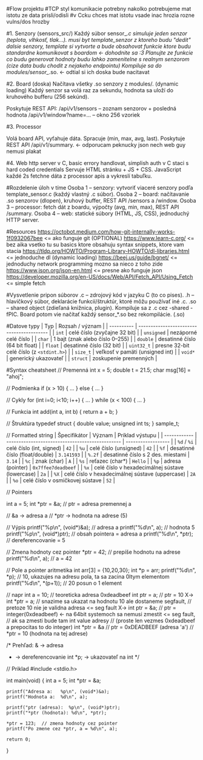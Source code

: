 #Flow projektu
#TCP styl komunikacie potrebny nakolko potrebujeme mat istotu ze data prisli/odisli
#v Ccku chces mat istotu vsade inac hrozia rozne vulns/dos hrozby

#1. Senzory (sensors_src/)
Každý súbor sensor_*.c simuluje jeden senzor (teplota, vlhkosť, tlak...).
musi byt template_senzor z ktoreho budu "dedit" dalsie senzory,
template si vytvorte a bude obsahovat funkcie ktore budu
standardne komunikovat s boardom <- dohodnite sa :3
Planujte ze funkcie co budu generovat hodnoty budu lahko zamenitelne
s realnym senzorom (cize data budu chodit z nejakeho endpointu)
Kompiluje sa do modules/sensor_*.so. <- odtial si ich doska bude nacitavat

#2. Board (doska)
Načítava všetky .so senzory z modules/. (dynamic loading)
Každý senzor sa volá raz za sekundu, hodnota sa uloží do kruhového bufferu (256 sekúnd).

Poskytuje REST API:
/api/v1/sensors – zoznam senzorov + posledná hodnota
/api/v1/window?name=... – okno 256 vzoriek

#3. Processor

Volá board API, vyťahuje dáta.
Spracuje (min, max, avg, last).
Poskytuje REST API /api/v1/summary. <- odporucam peknucky json nech web guy nemusi plakat

#4. Web
http server v C, basic errory handlovat, simplish auth v C staci s hard coded credentials
Servuje HTML stránku + JS + CSS.
JavaScript každé 2s fetchne dáta z processor apis a vykreslí tabuľku.

#Rozdelenie úloh v tíme
Osoba 1 – senzory: vytvoriť viaceré senzory podľa template_sensor.c (každý vlastný .c súbor).
Osoba 2 – board: načítavanie .so senzorov (dlopen), kruhový buffer, REST API /sensors a /window.
Osoba 3 – processor: fetch dát z boardu, výpočty (avg, min, max), REST API /summary.
Osoba 4 – web: statické súbory (HTML, JS, CSS), jednoduchý HTTP server.

#Resources
https://octobot.medium.com/how-git-internally-works-1f0932067bee <= ako funguje git (OPTIONAL)
https://www.learn-c.org/ <= bez aika vsetko tu su basics ktore obsahuju syntax snippets, ktore vam stacia
https://tldp.org/HOWTO/Program-Library-HOWTO/dl-libraries.html <= jednoduche dl (dynamic loading)
https://beej.us/guide/bgnet/ <= jednoduchy network programming mozno sa nieco z toho zide
https://www.json.org/json-en.html <= presne ako funguje json
https://developer.mozilla.org/en-US/docs/Web/API/Fetch_API/Using_Fetch <= simple fetch

#Vysvetlenie pripon súborov
.c – zdrojový kód v jazyku C (to co pises).
.h – hlavičkový súbor, deklarácie funkcií/štruktúr, ktoré môžu používať iné .c.
.so – shared object (zdieľaná knižnica, plugin). Kompiluje sa z .c cez -shared -fPIC.
Board potom vie načítať každý sensor_*.so bez rekompilácie. (.so)

#Datove typy
| Typ        | Rozsah / význam                           |
| ---------- | ----------------------------------------- |
| `int`      | celé číslo (zvyčajne 32 bit)              |
| `unsigned` | nezáporné celé číslo                      |
| `char`     | 1 bajt (znak alebo číslo 0–255)           |
| `double`   | desatinné číslo (64 bit float)            |
| `float`    | desatinné číslo (32 bit)                  |
| `uint32_t` | presne 32-bit celé číslo (z `<stdint.h>`) |
| `size_t`   | veľkosť v pamäti (unsigned int)           |
| `void*`    | generický ukazovateľ                      |
| `struct`   | zoskupenie premenných                     |


#Syntax cheatsheet
// Premenná
int x = 5;
double t = 21.5;
char msg[16] = "ahoj";

// Podmienka
if (x > 10) { ... } else { ... }

// Cykly
for (int i=0; i<10; i++) { ... }
while (x < 100) { ... }

// Funkcia
int add(int a, int b) {
    return a + b;
}

// Štruktúra
typedef struct {
    double value;
    unsigned int ts;
} sample_t;

// Formatted string
| Špecifikátor | Význam                                          | Príklad výstupu    |
| ------------ | ----------------------------------------------- | ------------------ |
| `%d` / `%i`  | celé číslo (int, signed)                        | `42`               |
| `%u`         | celé číslo (unsigned)                           | `42`               |
| `%f`         | desatinné číslo (float/double)                  | `3.141593`         |
| `%.2f`       | desatinné číslo s 2 des. miestami               | `3.14`             |
| `%c`         | znak (char)                                     | `A`                |
| `%s`         | reťazec (char\*)                                | `Hello`            |
| `%p`         | adresa (pointer)                                | `0x7ffee7deadbeef` |
| `%x`         | celé číslo v hexadecimálnej sústave (lowercase) | `2a`               |
| `%X`         | celé číslo v hexadecimálnej sústave (uppercase) | `2A`               |
| `%o`         | celé číslo v osmičkovej sústave                 | `52`               |

// Pointers

int a = 5;
int *ptr = &a;   // ptr = adresa premennej a

// &a  -> adresa a
// *ptr -> hodnota na adrese (5)

// Výpis
printf("%p\n", (void*)&a);  // adresa a
printf("%d\n", a);          // hodnota 5
printf("%p\n", (void*)ptr); // obsah pointera = adresa a
printf("%d\n", *ptr);       // dereferencovanie = 5

// Zmena hodnoty cez pointer
*ptr = 42;   // prepíše hodnotu na adrese
printf("%d\n", a); // a = 42

// Pole a pointer aritmetika
int arr[3] = {10,20,30};
int *p = arr;
printf("%d\n", *p);   // 10, ukazujes na adresu pola, ta sa zacina 0ltym elementom
printf("%d\n", *(p+1)); // 20 posun o 1 element

// napr
int a = 10; 	  // teoreticka adresa 0xdeadbeef
int ptr = a;      // ptr = 10
X-> int *ptr = a; // snazime sa ukazat na hodnotu 10 ale dostaneme segfault,
		  // pretoze 10 nie je validna adresa <= seg fault
X-> int ptr = &a; // ptr = integer(0xdeadbeef) <- na 64bit systemoch sa nemusi zmestit <= seg fault,
		  // ak sa zmesti bude tam int value adresy
		  // (proste len vezmes 0xdeadbeef a prepocitas to do integer)
int *ptr = &a     // ptr = 0xDEADBEEF (adresa 'a')
		  // *ptr = 10 (hodnota na tej adrese)


/*
Prehľad:
&  -> adresa
*  -> dereferencovanie
int *p; -> ukazovateľ na int
*/

// Priklad
#include <stdio.h>

int main(void) {
    int a = 5;
    int *ptr = &a;

    printf("Adresa a:   %p\n", (void*)&a);
    printf("Hodnota a:  %d\n", a);

    printf("ptr (adresa):  %p\n", (void*)ptr);
    printf("*ptr (hodnota): %d\n", *ptr);

    *ptr = 123;  // zmena hodnoty cez pointer
    printf("Po zmene cez *ptr, a = %d\n", a);

    return 0;
}

